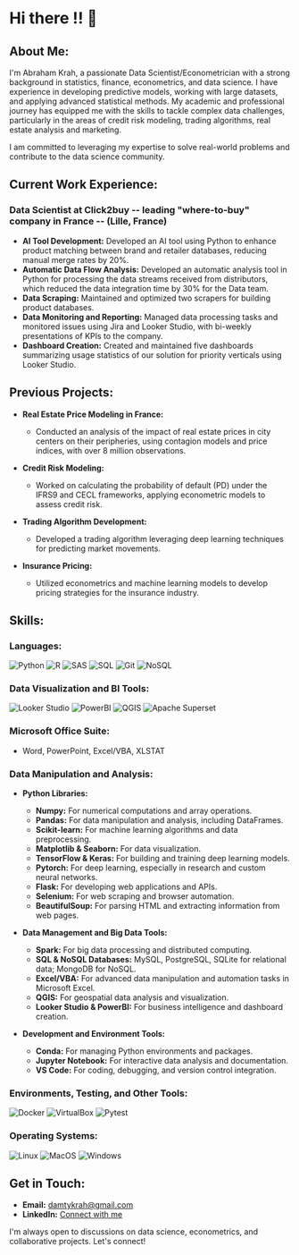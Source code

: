 # Hi there !! 👋

## About Me:
I'm Abraham Krah, a passionate Data Scientist/Econometrician with a strong background in statistics, finance, econometrics, and data science. I have experience in developing predictive models, working with large datasets, and applying advanced statistical methods. My academic and professional journey has equipped me with the skills to tackle complex data challenges, particularly in the areas of credit risk modeling, trading algorithms, real estate analysis and marketing.

I am committed to leveraging my expertise to solve real-world problems and contribute to the data science community.

## Current Work Experience:
### Data Scientist at Click2buy -- leading "where-to-buy" company in France -- (Lille, France)
- **AI Tool Development:** Developed an AI tool using Python to enhance product matching between brand and retailer databases, reducing manual merge rates by 20%.
- **Automatic Data Flow Analysis:** Developed an automatic analysis tool in Python for processing the data streams received from distributors, which reduced the data integration time by 30% for the Data team.
- **Data Scraping:** Maintained and optimized two scrapers for building product databases.
- **Data Monitoring and Reporting:** Managed data processing tasks and monitored issues using Jira and Looker Studio, with bi-weekly presentations of KPIs to the company.
- **Dashboard Creation:** Created and maintained five dashboards summarizing usage statistics of our solution for priority verticals using Looker Studio.

## Previous Projects:
- **Real Estate Price Modeling in France:**
  - Conducted an analysis of the impact of real estate prices in city centers on their peripheries, using contagion models and price indices, with over 8 million observations.
  
- **Credit Risk Modeling:**
  - Worked on calculating the probability of default (PD) under the IFRS9 and CECL frameworks, applying econometric models to assess credit risk.

- **Trading Algorithm Development:**
  - Developed a trading algorithm leveraging deep learning techniques for predicting market movements.

- **Insurance Pricing:**
  - Utilized econometrics and machine learning models to develop pricing strategies for the insurance industry.

## Skills:
### Languages:
![Python](https://img.shields.io/badge/-Python-3776AB?logo=python&logoColor=white)
![R](https://img.shields.io/badge/-R-276DC3?logo=r&logoColor=white)
![SAS](https://img.shields.io/badge/-SAS-004C97?logo=sas&logoColor=white)
![SQL](https://img.shields.io/badge/-SQL-4479A1?logo=postgresql&logoColor=white)
![Git](https://img.shields.io/badge/-Git-F05032?logo=git&logoColor=white)
![NoSQL](https://img.shields.io/badge/-NoSQL-E34F26?logo=nosql&logoColor=white)

### Data Visualization and BI Tools:
![Looker Studio](https://img.shields.io/badge/-Looker_Studio-4285F4?logo=google&logoColor=white)
![PowerBI](https://img.shields.io/badge/-PowerBI-F2C811?logo=powerbi&logoColor=black)
![QGIS](https://img.shields.io/badge/-QGIS-3A5542?logo=qgis&logoColor=white)
![Apache Superset](https://img.shields.io/badge/-Apache_Superset-F45D01?logo=apache&logoColor=white)

### Microsoft Office Suite:
- Word, PowerPoint, Excel/VBA, XLSTAT

### Data Manipulation and Analysis:
- **Python Libraries:**
  - **Numpy:** For numerical computations and array operations.
  - **Pandas:** For data manipulation and analysis, including DataFrames.
  - **Scikit-learn:** For machine learning algorithms and data preprocessing.
  - **Matplotlib & Seaborn:** For data visualization.
  - **TensorFlow & Keras:** For building and training deep learning models.
  - **Pytorch:** For deep learning, especially in research and custom neural networks.
  - **Flask:** For developing web applications and APIs.
  - **Selenium:** For web scraping and browser automation.
  - **BeautifulSoup:** For parsing HTML and extracting information from web pages.


- **Data Management and Big Data Tools:**
  - **Spark:** For big data processing and distributed computing.
  - **SQL & NoSQL Databases:** MySQL, PostgreSQL, SQLite for relational data; MongoDB for NoSQL.
  - **Excel/VBA:** For advanced data manipulation and automation tasks in Microsoft Excel.
  - **QGIS:** For geospatial data analysis and visualization.
  - **Looker Studio & PowerBI:** For business intelligence and dashboard creation.

- **Development and Environment Tools:**
  - **Conda:** For managing Python environments and packages.
  - **Jupyter Notebook:** For interactive data analysis and documentation.
  - **VS Code:** For coding, debugging, and version control integration.


### Environments, Testing, and Other Tools:
![Docker](https://img.shields.io/badge/-Docker-2496ED?logo=docker&logoColor=white)
![VirtualBox](https://img.shields.io/badge/-VirtualBox-183A61?logo=virtualbox&logoColor=white)
![Pytest](https://img.shields.io/badge/-Pytest-0A9EDC?logo=pytest&logoColor=white)

### Operating Systems:
![Linux](https://img.shields.io/badge/-Linux-FCC624?logo=linux&logoColor=black)
![MacOS](https://img.shields.io/badge/-MacOS-000000?logo=apple&logoColor=white)
![Windows](https://img.shields.io/badge/-Windows-0078D6?logo=windows&logoColor=white)

## Get in Touch:
- **Email:** damtykrah@gmail.com
- **LinkedIn:** [Connect with me](https://www.linkedin.com/in/abraham-krah-627257199)

I'm always open to discussions on data science, econometrics, and collaborative projects. Let's connect!
